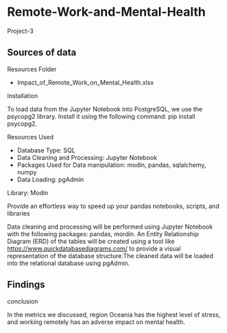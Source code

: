 # Remote-Work-and-Mental-Health
Project-3

## Sources of data

Resources Folder
- Impact_of_Remote_Work_on_Mental_Health.xlsx

Installation

To load data from the Jupyter Notebook into PostgreSQL, we use the psycopg2 library. Install it using the following command: pip install psycopg2.


Resources Used

- Database Type: SQL
- Data Cleaning and Processing: Jupyter Notebook
- Packages Used for Data manipulation: modin, pandas, sqlalchemy, numpy
- Data Loading: pgAdmin

Library: Modin

Provide an effortless way to speed up your pandas notebooks, scripts, and libraries


Data cleaning and processing will be performed using Jupyter Notebook with the following packages: pandas, mordin. An Entity Relationship Diagram (ERD) of the tables will be created using a tool like https://www.quickdatabasediagrams.com/ to provide a visual representation of the database structure.The cleaned data will be loaded into the relational database using pgAdmin.

## Findings
conclusion

 In the metrics we discussed, region Oceania has the highest level of stress, and working remotely has an adverse impact on mental health.
